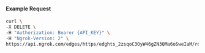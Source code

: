 <!-- Code generated for API Clients. DO NOT EDIT. -->

#### Example Request

```bash
curl \
-X DELETE \
-H "Authorization: Bearer {API_KEY}" \
-H "Ngrok-Version: 2" \
https://api.ngrok.com/edges/https/edghts_2zsqoC3OyW46gZN3QMa6oSweIaM/routes/edghtsrt_2zsqoFis9JPiY3fkDTmjBtucBie/request_headers
```
